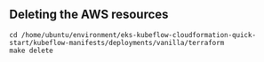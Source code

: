 ## Deleting the AWS resources


```shell
cd /home/ubuntu/environment/eks-kubeflow-cloudformation-quick-start/kubeflow-manifests/deployments/vanilla/terraform
make delete
```
